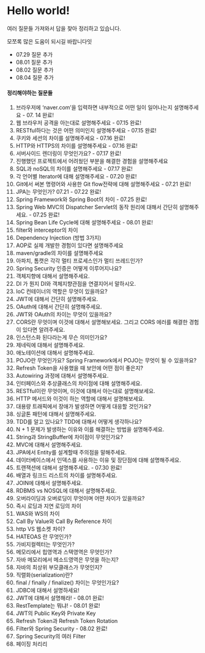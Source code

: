 # Hello world!
여러 질문들 가져와서 답을 찾아 정리하고 있습니다.

모쪼록 많은 도움이 되시길 바랍니다잇
- 07.29 질문 추가
- 08.01 질문 추가
- 08.02 질문 추가
- 08.04 질문 추가
#### 정리해야하는 질문들
1. 브라우저에 ‘naver.com’을 입력하면 내부적으로 어떤 일이 일어나는지 설명해주세요 - 07. 14 완료!
2. 웹 브라우저 공격을 아는대로 설명해주세요 - 07.15 완료!
3. RESTful하다는 것은 어떤 의미인지 설명해주세요 - 07.15 완료!
4. 쿠키와 세션의 차이를 설명해주세요 - 07.16 완료!
5. HTTP와 HTTPS의 차이를 설명해주세요 - 07.16 완료!
6. 서버사이드 렌더링이 무엇인가요? - 07.17 완료!
7. 진행했던 프로젝트에서 어려웠던 부분을 해결한 경험을 설명해주세요
8. SQL과 noSQL의 차이를 설명해주세요 - 07.17 완료!
9. 각 언어별 Iterator에 대해 설명해주세요 - 07.20 완료!
10. Git에서 써본 명령어와 사용한 Git flow전략에 대해 설명해주세요 - 07.21 완료!
11. JPA는 무엇인가? 07.21 - 07.22 완료!
12. Spring Framework와 Spring Boot의 차이 - 07.25 완료!
13. Spring Web MVC의 Dispatcher Servlet의 동작 원리에 대해서 간단히 설명해주세요. - 07.25 완료!
14. Spring Bean Life Cycle에 대해 설명해주세요 - 08.01 완료!
15. filter와 interceptor의 차이
16. Dependency Injection (방법 3가지)
17. AOP로 실제 개발한 경험이 있다면 설명해주세요
18. maven/gradle의 차이를 설명해주세요
19. 아파치, 톰캣은 각각 멀티 프로세스인가 멀티 쓰레드인가?
20. Spring Security 인증은 어떻게 이루어지나요?
21. 객체지향에 대해서 설명해주세요.
22. DI 가 뭔지 DI와 객체지향관점을 연결지어서 말하시오.
23. IoC 컨테이너의 역할은 무엇이 있을까요?
24. JWT에 대해서 간단히 설명해주세요.
25. OAuth에 대해서 간단히 설명해주세요.
26. JWT와 OAuth의 차이는 무엇이 있을까요?
27. CORS란 무엇이며 이것에 대해서 설명해보세요. 그리고 CORS 에러를 해결한 경험이 있다면 알려주세요.
28. 인스턴스화 된다라는게 무슨 의미인가요?
29. 제네릭에 대해서 설명해주세요.
30. 애노테이션에 대해서 설명해주세요.
31. POJO란 무엇인가요? Spring Framework에서 POJO는 무엇이 될 수 있을까요?
32. Refresh Token을 사용했을 때 보안에 어떤 점이 좋은지?
33. Autowiring 과정에 대해서 설명해주세요.
34. 인터페이스와 추상클래스의 차이점에 대해 설명해주세요.
35. RESTful이란 무엇이며, 이것에 대해서 아는대로 설명해보세요.
36. HTTP 메서드와 이것이 하는 역할에 대해서 설명해보세요.
37. 대용량 트래픽에서 장애가 발생하면 어떻게 대응할 것인가요?
38. 싱글톤 패턴에 대해서 설명해주세요.
39. TDD를 알고 있나요? TDD에 대해서 어떻게 생각하나요?
40. N + 1 문제가 발생하는 이유와 이를 해결하는 방법을 설명해주세요.
41. String과 StringBuffer에 차이점이 무엇인가요?
42. MVC에 대해서 설명해주세요.
43. JPA에서 Entity를 설계할때 주의점을 말해주세요.
44. 데이터베이스에서 인덱스를 사용하는 이유 및 장단점에 대해 설명해주세요.
45. 트랜잭션에 대해서 설명해주세요. - 07.30 완료!
46. 배열과 링크드 리스트의 차이를 설명해주세요.
47. JOIN에 대해서 설명해주세요.
48. RDBMS vs NOSQL에 대해서 설명해주세요.
49. 오버라이딩과 오버로딩이 무엇이며 어떤 차이가 있을까요?
50. 즉시 로딩과 지연 로딩의 차이
51. WAS와 WS의 차이
52. Call By Value와 Call By Reference 차이
53. http VS 웹소켓 차이?
54. HATEOAS 란 무엇인가?
55. 가비지컬렉터는 무엇인가?
56. 메모리에서 힙영역과 스택영역은 무엇인가?
57. 자바 메모리에서 메소드영역은 무엇을 하는지?
58. 자바의 최상위 부모클래스가 무엇인지?
59. 직렬화(serialization)란?
60. final / finally / finalize() 차이는 무엇인가요?
61. JDBC에 대해서 설명하세요!
62. JWT에 대해서 설명해라! - 08.01 완료!
63. RestTemplate는 뭐냐! - 08.01 완료!
64. JWT의 Public Key와 Private Key
65. Refresh Token과 Refresh Token Rotation
66. Filter와 Spring Security - 08.02 완료!
67. Spring Security의 여러 Filter
68. 페이징 처리리
